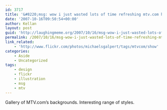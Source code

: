 ```yaml
---
id: 3717
title: '&#8220;msg: wow i just wasted lots of time refreshing mtv.com here are the screenshots to spare your time&#8221;'
date: '2007-10-16T09:50:54+00:00'
author: Kellan
layout: post
guid: 'http://laughingmeme.org/2007/10/16/msg-wow-i-just-wasted-lots-of-time-refreshing-mtvcom-here-are-the-screenshots-to-spare-your-time/'
permalink: /2007/10/16/msg-wow-i-just-wasted-lots-of-time-refreshing-mtvcom-here-are-the-screenshots-to-spare-your-time/
link_related:
    - 'http://www.flickr.com/photos/michaelsgalpert/tags/mtvcom/show'
categories:
    - Aside
    - Uncategorized
tags:
    - design
    - flickr
    - illustration
    - msg
    - mtv
---
```


Gallery of MTV.com’s backgrounds. Interesting range of styles.